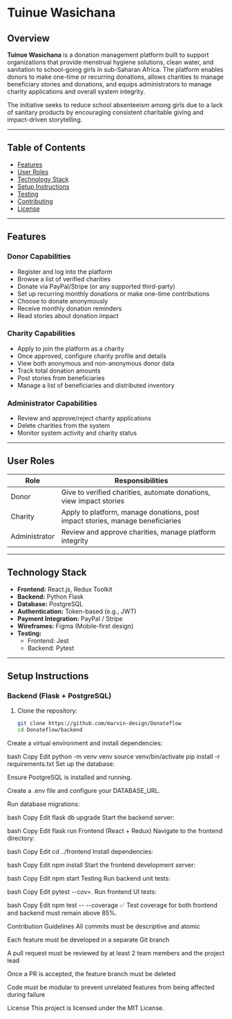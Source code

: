 # Tuinue Wasichana

## Overview

**Tuinue Wasichana** is a donation management platform built to support organizations that provide menstrual hygiene solutions, clean water, and sanitation to school-going girls in sub-Saharan Africa. The platform enables donors to make one-time or recurring donations, allows charities to manage beneficiary stories and donations, and equips administrators to manage charity applications and overall system integrity.

The initiative seeks to reduce school absenteeism among girls due to a lack of sanitary products by encouraging consistent charitable giving and impact-driven storytelling.

---

## Table of Contents

- [Features](#features)
- [User Roles](#user-roles)
- [Technology Stack](#technology-stack)
- [Setup Instructions](#setup-instructions)
- [Testing](#testing)
- [Contributing](#contributing)
- [License](#license)

---

## Features

### Donor Capabilities
- Register and log into the platform
- Browse a list of verified charities
- Donate via PayPal/Stripe (or any supported third-party)
- Set up recurring monthly donations or make one-time contributions
- Choose to donate anonymously
- Receive monthly donation reminders
- Read stories about donation impact

### Charity Capabilities
- Apply to join the platform as a charity
- Once approved, configure charity profile and details
- View both anonymous and non-anonymous donor data
- Track total donation amounts
- Post stories from beneficiaries
- Manage a list of beneficiaries and distributed inventory

### Administrator Capabilities
- Review and approve/reject charity applications
- Delete charities from the system
- Monitor system activity and charity status

---

## User Roles

| Role         | Responsibilities |
|--------------|------------------|
| Donor        | Give to verified charities, automate donations, view impact stories |
| Charity      | Apply to platform, manage donations, post impact stories, manage beneficiaries |
| Administrator| Review and approve charities, manage platform integrity |

---

## Technology Stack

- **Frontend:** React.js, Redux Toolkit
- **Backend:** Python Flask
- **Database:** PostgreSQL
- **Authentication:** Token-based (e.g., JWT)
- **Payment Integration:** PayPal / Stripe
- **Wireframes:** Figma (Mobile-first design)
- **Testing:** 
  - Frontend: Jest
  - Backend: Pytest

---

## Setup Instructions

### Backend (Flask + PostgreSQL)

1. Clone the repository:
   ```bash
   git clone https://github.com/marvin-design/Donateflow
   cd Donateflow/backend
Create a virtual environment and install dependencies:

bash
Copy
Edit
python -m venv venv
source venv/bin/activate
pip install -r requirements.txt
Set up the database:

Ensure PostgreSQL is installed and running.

Create a .env file and configure your DATABASE_URL.

Run database migrations:

bash
Copy
Edit
flask db upgrade
Start the backend server:

bash
Copy
Edit
flask run
Frontend (React + Redux)
Navigate to the frontend directory:

bash
Copy
Edit
cd ../frontend
Install dependencies:

bash
Copy
Edit
npm install
Start the frontend development server:

bash
Copy
Edit
npm start
Testing
Run backend unit tests:

bash
Copy
Edit
pytest --cov=.
Run frontend UI tests:

bash
Copy
Edit
npm test -- --coverage
✅ Test coverage for both frontend and backend must remain above 85%.

Contribution Guidelines
All commits must be descriptive and atomic

Each feature must be developed in a separate Git branch

A pull request must be reviewed by at least 2 team members and the project lead

Once a PR is accepted, the feature branch must be deleted

Code must be modular to prevent unrelated features from being affected during failure

License
This project is licensed under the MIT License.


